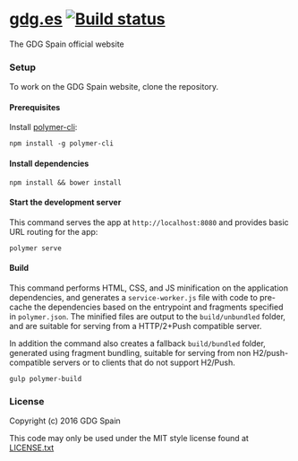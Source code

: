 # [gdg.es](https://gdg.es) [![Build status](https://travis-ci.org/GDGSpain/gdg.es.svg?branch=develop)](https://travis-ci.org/GDGSpain/gdg.es)

The GDG Spain official website

### Setup

To work on the GDG Spain website, clone the repository.

#### Prerequisites

Install [polymer-cli](https://github.com/Polymer/polymer-cli):

```
npm install -g polymer-cli
```

#### Install dependencies

```
npm install && bower install
```

#### Start the development server

This command serves the app at `http://localhost:8080` and provides basic URL
routing for the app:

```
polymer serve
```

#### Build

This command performs HTML, CSS, and JS minification on the application
dependencies, and generates a `service-worker.js` file with code to pre-cache
the dependencies based on the entrypoint and fragments specified in
`polymer.json`. The minified files are output to the `build/unbundled` folder,
and are suitable for serving from a HTTP/2+Push compatible server.

In addition the command also creates a fallback `build/bundled` folder,
generated using fragment bundling, suitable for serving from non
H2/push-compatible servers or to clients that do not support H2/Push.

```
gulp polymer-build
```

### License

Copyright (c) 2016 GDG Spain

This code may only be used under the MIT style license found at [LICENSE.txt](LICENSE.txt)
